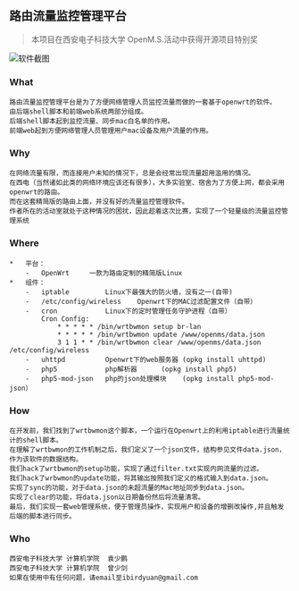 ##	路由流量监控管理平台

>本项目在西安电子科技大学 OpenM.S.活动中获得开源项目特别奖

![软件截图](http://github.com/ibird/wrbwmonForOpenMS/raw/master/screen.png)
###	What
	路由流量监控管理平台是为了方便网络管理人员监控流量而做的一套基于openwrt的软件。
	由后端shell脚本和前端web系统两部分组成。
	后端shell脚本起到监控流量、同步mac白名单的作用。
	前端web起到方便网络管理人员管理用户mac设备及用户流量的作用。
	
###	Why
	在网络流量有限，而连接用户未知的情况下，总是会经常出现流量超用滥用的情况。
	在西电（当然诸如此类的网络环境应该还有很多），大多实验室、宿舍为了方便上网，都会采用openwrt的路由。
	而在这套精简版的路由上面，并没有好的流量监控管理软件。
	作者所在的活动室就处于这种情况的困扰，因此趁着这次比赛，实现了一个轻量级的流量监控管理系统

###	Where
	*	平台：
		-	OpenWrt		一款为路由定制的精简版Linux
	*	组件：
		-	iptable			Linux下最强大的防火墙，没有之一(自带)
		-	/etc/config/wireless	Openwrt下的MAC过滤配置文件（自带）
		-	cron			Linux下的定时管理任务守护进程（自带）
			Cron Config:
				* * * * * /bin/wrtbwmon setup br-lan
				* * * * * /bin/wrtbwmon update /www/openms/data.json
				3 1 1 * * /bin/wrtbwmon clear /www/openms/data.json /etc/config/wireless
		-	uhttpd			Openwrt下的web服务器	(opkg install uhttpd)
		-	php5			php解析器		(opkg install php5)
		-	php5-mod-json	php的json处理模块	(opkg install php5-mod-json）


###	How
	在开发前，我们找到了wrtbwmon这个脚本，一个运行在Openwrt上的利用iptable进行流量统计的shell脚本。
	在理解了wrtbwmon的工作机制之后，我们定义了一个json文件，结构参见文件data.json，作为该软件的数据结构。
	我们hack了wrtbwmon的setup功能，实现了通过filter.txt实现内网流量的过滤。
	我们hack了wrbwmon的update功能，将其输出按照我们定义的格式输入到data.json。
	实现了sync的功能，对于data.json的未超流量的Mac地址同步到data.json。
	实现了clear的功能，将data.json以日期备份然后将流量清零。
	最后，我们实现一套web管理系统，便于管理员操作，实现用户和设备的增删改操作,并且触发后端的脚本进行同步。
	
###	Who
	西安电子科技大学 计算机学院	袁少鹏
	西安电子科技大学 计算机学院	曾少剑
	如果在使用中有任何问题，请email至ibirdyuan@gmail.com


